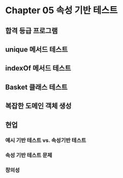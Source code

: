 # Chapter 05 속성 기반 테스트

## 합격 등급 프로그램

## unique 메서드 테스트

## indexOf 메서드 테스트

## Basket 클래스 테스트

## 복잡한 도메인 객체 생성

## 현업

### 예시 기반 테스트 vs. 속성기반 테스트

### 속성 기반 테스트 문제

### 창의성


